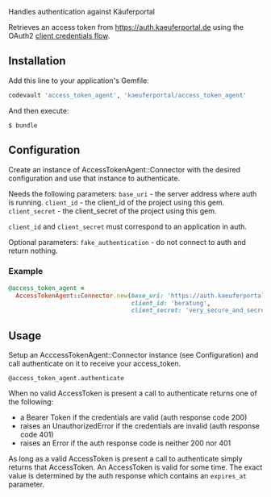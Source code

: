 Handles authentication against Käuferportal

Retrieves an access token from https://auth.kaeuferportal.de using the
OAuth2 [client credentials flow](https://tools.ietf.org/html/rfc6749#section-4.4).

## Installation

Add this line to your application's Gemfile:

```ruby
codevault 'access_token_agent', 'kaeuferportal/access_token_agent'
```

And then execute:

    $ bundle

## Configuration

Create an instance of AccessTokenAgent::Connector with the desired
configuration and use that instance to authenticate.

Needs the following parameters:
`base_uri` - the server address where auth is running.
`client_id` - the client_id of the project using this gem.
`client_secret` - the client_secret of the project using this gem.

`client_id` and `client_secret` must correspond to an application in auth.

Optional parameters:
`fake_authentication` - do not connect to auth and return nothing.

### Example

```ruby
@access_token_agent =
  AccessTokenAgent::Connector.new(base_uri: 'https://auth.kaeuferportal.de',
                                  client_id: 'beratung',
                                  client_secret: 'very_secure_and_secret')
```

## Usage

Setup an AcccessTokenAgent::Connector instance (see Configuration) and call
authenticate on it to receive your access_token.

```
@access_token_agent.authenticate
```

When no valid AccessToken is present a call to authenticate returns one of the
following:
 - a Bearer Token if the credentials are valid (auth response code 200)
 - raises an UnauthorizedError if the credentials are invalid (auth response
   code 401)
 - raises an Error if the auth response code is neither 200 nor 401

As long as a valid AccessToken is present a call to authenticate simply returns
that AccessToken. An AccessToken is valid for some time. The exact value is
determined by the auth response which contains an `expires_at` parameter.
